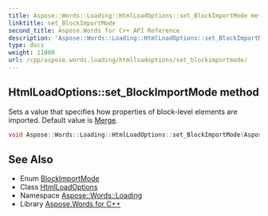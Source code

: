 ```yaml
---
title: Aspose::Words::Loading::HtmlLoadOptions::set_BlockImportMode method
linktitle: set_BlockImportMode
second_title: Aspose.Words for C++ API Reference
description: 'Aspose::Words::Loading::HtmlLoadOptions::set_BlockImportMode method. Sets a value that specifies how properties of block-level elements are imported. Default value is Merge in C++.'
type: docs
weight: 11000
url: /cpp/aspose.words.loading/htmlloadoptions/set_blockimportmode/
---
```

## HtmlLoadOptions::set_BlockImportMode method


Sets a value that specifies how properties of block-level elements are imported. Default value is [Merge](../../blockimportmode/).

```cpp
void Aspose::Words::Loading::HtmlLoadOptions::set_BlockImportMode(Aspose::Words::Loading::BlockImportMode value)
```

## See Also

* Enum [BlockImportMode](../../blockimportmode/)
* Class [HtmlLoadOptions](../)
* Namespace [Aspose::Words::Loading](../../)
* Library [Aspose.Words for C++](../../../)
